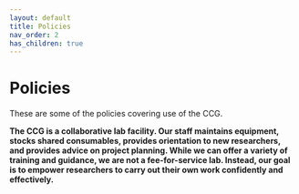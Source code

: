 ```yaml
---
layout: default
title: Policies
nav_order: 2
has_children: true
---
```

# Policies

These are some of the policies covering use of the CCG.

**The CCG is a collaborative lab facility. Our staff maintains equipment, stocks shared consumables, provides orientation to new researchers, and provides advice on project planning. While we can offer a variety of training and guidance, we are not a fee-for-service lab. Instead, our goal is to empower researchers to carry out their own work confidently and effectively.**

